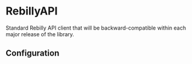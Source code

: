 # RebillyAPI
Standard Rebilly API client that will be backward-compatible within each major release of the library.

## Configuration
